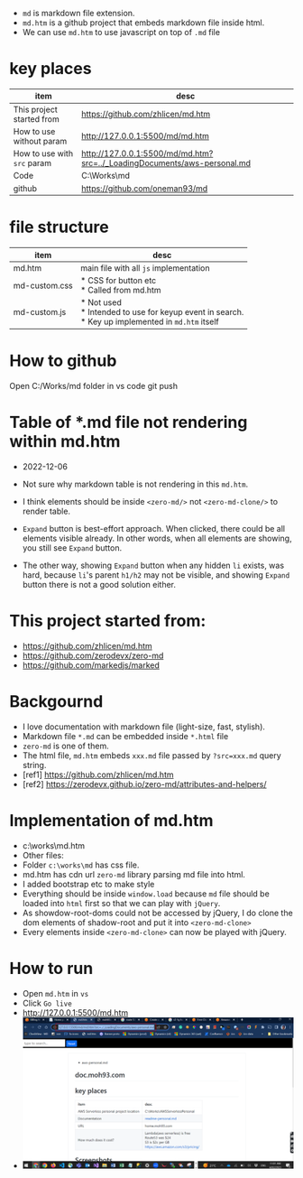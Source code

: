 
* `md` is markdown file extension.
* `md.htm` is a github project that embeds markdown file inside html.
* We can use `md.htm` to use javascript on top of `.md` file

# key places
item|desc
--|--
This project started from|https://github.com/zhlicen/md.htm
How to use without param |http://127.0.0.1:5500/md/md.htm 
How to use with `src` param| http://127.0.0.1:5500/md/md.htm?src=../_LoadingDocuments/aws-personal.md
Code | C:\Works\md
github | https://github.com/oneman93/md

# file structure
item|desc
--|--
md.htm | main file with all `js` implementation
md-custom.css | * CSS for button etc <br>* Called from md.htm
md-custom.js | * Not used<br>* Intended to use for keyup event in search.<br>* Key up implemented in `md.htm` itself

# How to github

Open C:/Works/md folder in vs code
git push


# Table of *.md file not rendering within md.htm

* 2022-12-06
* Not sure why markdown table is not rendering in this `md.htm`.
* I think elements should be inside `<zero-md/>` not `<zero-md-clone/>` to render table.

* `Expand` button is best-effort approach. When clicked, there could be all elements visible already. In other words, when all elements are showing, you still see `Expand` button.
* The other way, showing `Expand` button when any hidden `li` exists, was hard, because `li`'s parent `h1/h2` may not be visible, and showing `Expand` button there is not a good solution either.
    
# This project started from:
- https://github.com/zhlicen/md.htm
- https://github.com/zerodevx/zero-md
- https://github.com/markedjs/marked


# Backgournd

- I love documentation with markdown file (light-size, fast, stylish).
- Markdown file `*.md` can be embedded inside `*.html` file
- `zero-md` is one of them. 
- The html file, `md.htm` embeds `xxx.md` file passed by `?src=xxx.md` query string.
- [ref1] https://github.com/zhlicen/md.htm
- [ref2] https://zerodevx.github.io/zero-md/attributes-and-helpers/


# Implementation of md.htm
- c:\works\md.htm
- Other files:
- Folder `c:\works\md` has css file.
- md.htm has cdn url `zero-md` library parsing md file into html.
- I added bootstrap etc to make style
- Everything should be inside `window.load` because `md` file should be loaded into `html` first so that we can play with `jQuery`.
- As showdow-root-doms could not be accessed by jQuery, I do clone the dom elements of shadow-root and put it into `<zero-md-clone>`
- Every elements inside `<zero-md-clone>` can now be played with jQuery.

# How to run
- Open `md.htm` in `vs`
- Click `Go live`
- http://127.0.0.1:5500/md.htm
- ![](./imgs/0001.png)
